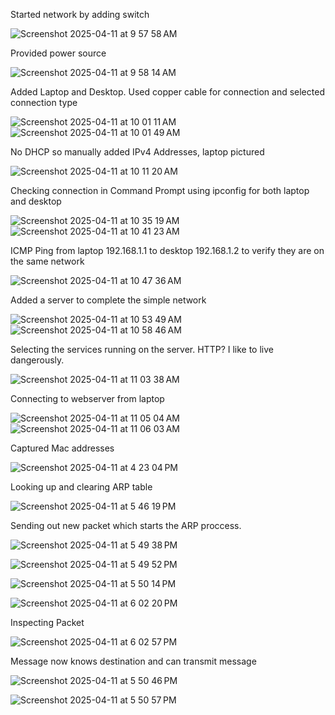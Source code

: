 











Started network by adding switch

![Screenshot 2025-04-11 at 9 57 58 AM](https://github.com/user-attachments/assets/011e70aa-6f5a-4943-88be-52a3e679debc)





Provided power source



![Screenshot 2025-04-11 at 9 58 14 AM](https://github.com/user-attachments/assets/6cef04e6-7d35-4709-af21-67a1490d743d)





Added Laptop and Desktop. Used copper cable for connection and selected connection type

![Screenshot 2025-04-11 at 10 01 11 AM](https://github.com/user-attachments/assets/500cced0-cf37-4aa1-8c70-a8b66fba7c15)
![Screenshot 2025-04-11 at 10 01 49 AM](https://github.com/user-attachments/assets/cb4e69f8-f498-45d4-877e-215251b47c88)


No DHCP so manually added IPv4 Addresses, laptop pictured

![Screenshot 2025-04-11 at 10 11 20 AM](https://github.com/user-attachments/assets/6486a4b5-0f54-49d7-bd62-0761835a1548)


Checking connection in Command Prompt using ipconfig for both laptop and desktop

![Screenshot 2025-04-11 at 10 35 19 AM](https://github.com/user-attachments/assets/3dee5b95-67a4-4bd4-8cbc-d4f0242cd8b1)
![Screenshot 2025-04-11 at 10 41 23 AM](https://github.com/user-attachments/assets/7e9336ed-a179-4e84-8170-51262bbdfd10)

ICMP Ping from laptop 192.168.1.1 to desktop 192.168.1.2 to verify they are on the same network

![Screenshot 2025-04-11 at 10 47 36 AM](https://github.com/user-attachments/assets/a9fb271e-213d-4a2c-b815-f3511cb10c43)


Added a server to complete the simple network

![Screenshot 2025-04-11 at 10 53 49 AM](https://github.com/user-attachments/assets/f6e3b35a-a51a-41e3-bf8a-9acb70cb957d)
![Screenshot 2025-04-11 at 10 58 46 AM](https://github.com/user-attachments/assets/249ba0d9-d082-40ae-94f5-9a0ef91d319e)

Selecting the services running on the server. HTTP? I like to live dangerously. 

![Screenshot 2025-04-11 at 11 03 38 AM](https://github.com/user-attachments/assets/b6a6b983-293e-4808-ac2f-2c213e0af285)

Connecting to webserver from laptop

![Screenshot 2025-04-11 at 11 05 04 AM](https://github.com/user-attachments/assets/ab4e58da-781d-4ecc-8b25-7fd80677d2d9)
![Screenshot 2025-04-11 at 11 06 03 AM](https://github.com/user-attachments/assets/cbfebc38-49c5-4cbf-bcac-7e7a050be823)

Captured Mac addresses

![Screenshot 2025-04-11 at 4 23 04 PM](https://github.com/user-attachments/assets/2b287350-3257-4f8e-b223-436285d54b84)

Looking up and clearing ARP table

![Screenshot 2025-04-11 at 5 46 19 PM](https://github.com/user-attachments/assets/b44053b6-72c8-4621-9eb4-fc824229d644)

Sending out new packet which starts the ARP proccess.

![Screenshot 2025-04-11 at 5 49 38 PM](https://github.com/user-attachments/assets/6c6fb8e6-6b48-4ac0-876d-51bea330a9d9)


![Screenshot 2025-04-11 at 5 49 52 PM](https://github.com/user-attachments/assets/6ef2381f-84f2-481d-9d53-135b389e68e4)

![Screenshot 2025-04-11 at 5 50 14 PM](https://github.com/user-attachments/assets/d52cc1ab-d8ef-4d97-adc7-292e28d11ac5)

![Screenshot 2025-04-11 at 6 02 20 PM](https://github.com/user-attachments/assets/94f09f61-44cf-4e2b-9fc8-d3ce6f73a425)

Inspecting Packet

![Screenshot 2025-04-11 at 6 02 57 PM](https://github.com/user-attachments/assets/4f9d898b-4180-4cd1-bd9c-d474b52c3b81)

Message now knows destination and can transmit message


![Screenshot 2025-04-11 at 5 50 46 PM](https://github.com/user-attachments/assets/3f10628a-ddeb-4dc9-9452-c40480abba41)

![Screenshot 2025-04-11 at 5 50 57 PM](https://github.com/user-attachments/assets/de828ffe-304c-486a-b9c5-6e4f59f3990c)

